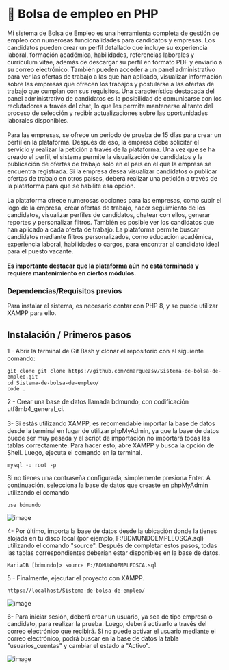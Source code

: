 # 🚀 Bolsa de empleo en PHP
Mi sistema de Bolsa de Empleo es una herramienta completa de gestión de empleo con numerosas funcionalidades para candidatos y empresas. Los candidatos pueden crear un perfil detallado que incluye su experiencia laboral, formación académica, habilidades, referencias laborales y curriculum vitae, además de descargar su perfil en formato PDF y enviarlo a su correo electrónico. También pueden acceder a un panel administrativo para ver las ofertas de trabajo a las que han aplicado, visualizar información sobre las empresas que ofrecen los trabajos y postularse a las ofertas de trabajo que cumplan con sus requisitos. Una característica destacada del panel administrativo de candidatos es la posibilidad de comunicarse con los reclutadores a través del chat, lo que les permite mantenerse al tanto del proceso de selección y recibir actualizaciones sobre las oportunidades laborales disponibles.
<br><br>
Para las empresas, se ofrece un periodo de prueba de 15 días para crear un perfil en la plataforma. Después de eso, la empresa debe solicitar el servicio y realizar la petición a través de la plataforma. Una vez que se ha creado el perfil, el sistema permite la visualización de candidatos y la publicación de ofertas de trabajo solo en el país en el que la empresa se encuentra registrada. Si la empresa desea visualizar candidatos o publicar ofertas de trabajo en otros países, deberá realizar una petición a través de la plataforma para que se habilite esa opción.
<br><br>
La plataforma ofrece numerosas opciones para las empresas, como subir el logo de la empresa, crear ofertas de trabajo, hacer seguimiento de los candidatos, visualizar perfiles de candidatos, chatear con ellos, generar reportes y personalizar filtros. También es posible ver los candidatos que han aplicado a cada oferta de trabajo. La plataforma permite buscar candidatos mediante filtros personalizados, como educación académica, experiencia laboral, habilidades o cargos, para encontrar al candidato ideal para el puesto vacante.
<br><br>
<b>Es importante destacar que la plataforma aún no está terminada y requiere mantenimiento en ciertos módulos.</b>

### Dependencias/Requisitos previos
Para instalar el sistema, es necesario contar con PHP 8, y se puede utilizar XAMPP para ello.

## Instalación / Primeros pasos
1 - Abrir la terminal de Git Bash y clonar el repositorio con el siguiente comando:
```shell
git clone git clone https://github.com/dmarquezsv/Sistema-de-bolsa-de-empleo.git
cd Sistema-de-bolsa-de-empleo/
code .
```
2 - Crear una base de datos llamada bdmundo, con codificación utf8mb4_general_ci.
<br><br>
3- Si estás utilizando XAMPP, es recomendable importar la base de datos desde la terminal en lugar de utilizar phpMyAdmin, ya que la base de datos puede ser muy pesada y el script de importación no importará todas las tablas correctamente. Para hacer esto, abre XAMPP y busca la opción de Shell. Luego, ejecuta el comando en la terminal.

```shell
mysql -u root -p
```
 Si no tienes una contraseña configurada, simplemente presiona Enter. A continuación, selecciona la base de datos que creaste en phpMyAdmin utilizando el comando

```shell
use bdmundo
```
![image](https://user-images.githubusercontent.com/94775277/229244769-00f43fbc-df84-46b0-9b3d-e5041612e32e.png)

4- Por último, importa la base de datos desde la ubicación donde la tienes alojada en tu disco local (por ejemplo, F:/BDMUNDOEMPLEOSCA.sql) utilizando el comando "source". Después de completar estos pasos, todas las tablas correspondientes deberían estar disponibles en la base de datos.

```shell
MariaDB [bdmundo]> source F:/BDMUNDOEMPLEOSCA.sql
```
5 - Finalmente, ejecutar el proyecto con XAMPP.

```shell
https://localhost/Sistema-de-bolsa-de-empleo/
```
![image](https://user-images.githubusercontent.com/94775277/229245328-4377bb70-686d-4d22-aa35-58b24b4829d5.png)

6- Para iniciar sesión, deberá crear un usuario, ya sea de tipo empresa o candidato, para realizar la prueba. Luego, deberá activarlo a través del correo electrónico que recibirá. Si no puede activar el usuario mediante el correo electrónico, podrá buscar en la base de datos la tabla "usuarios_cuentas" y cambiar el estado a "Activo".

![image](https://user-images.githubusercontent.com/94775277/229245477-af85b803-35c3-482c-973b-e1053317916f.png)



